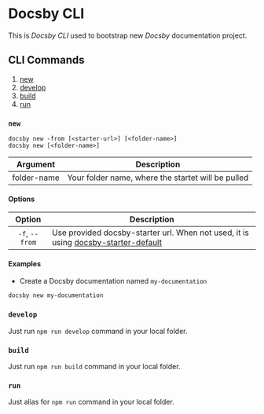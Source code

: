 # Docsby CLI

This is *Docsby CLI* used to bootstrap new *Docsby* documentation project.

## CLI Commands

1. [new](#new)
2. [develop](#develop)
3. [build](#build)
4. [run](#run)

### `new`

```
docsby new -from [<starter-url>] [<folder-name>]
docsby new [<folder-name>]
```

| Argument    | Description                                        |
| ----------- | -------------------------------------------------- |
| folder-name | Your folder name, where the startet will be pulled |

#### Options

|     Option     | Description                                                                                                                              |
| :------------: | ---------------------------------------------------------------------------------------------------------------------------------------- |
| `-f`, `--from` | Use provided docsby-starter url. When not used, it is using [docsby-starter-default](https://github.com/marckraw/docsby-starter-default) |

#### Examples

- Create a Docsby documentation named `my-documentation`

```bash
docsby new my-documentation
```


### `develop`

Just run `npm run develop` command in your local folder.


### `build`

Just run `npm run build` command in your local folder.

### `run`

Just alias for `npm run` command in your local folder.

